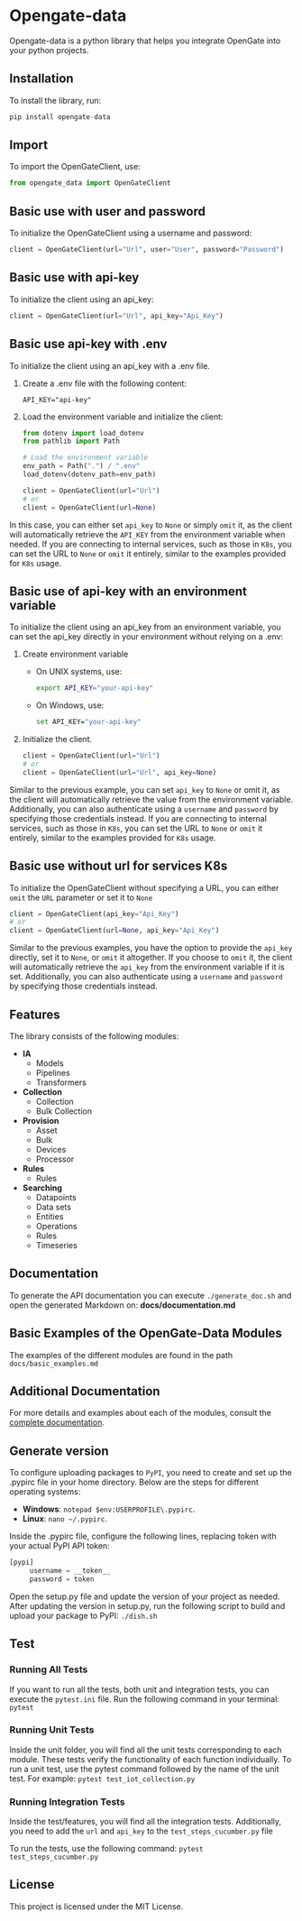 # Opengate-data

Opengate-data is a python library that helps you integrate OpenGate into your python projects.

## Installation
To install the library, run:

```python
pip install opengate-data
```

## Import
To import the OpenGateClient, use:

```python
from opengate_data import OpenGateClient
```

## Basic use with user and password

To initialize the OpenGateClient using a username and password:

```python
client = OpenGateClient(url="Url", user="User", password="Password")
```
## Basic use with api-key

To initialize the client using an api_key:

```python
client = OpenGateClient(url="Url", api_key="Api_Key")
```
## Basic use api-key with .env

To initialize the client using an api_key with a .env file.

1. Create a .env file with the following content:

    `API_KEY="api-key"`
    <br>

2. Load the environment variable and initialize the client:

    ```python
    from dotenv import load_dotenv
    from pathlib import Path

    # Load the environment variable
    env_path = Path(".") / ".env"
    load_dotenv(dotenv_path=env_path)

    client = OpenGateClient(url="Url")
    # or
    client = OpenGateClient(url=None)
    ```

In this case, you can either set `api_key` to `None` or simply `omit` it, as the client will automatically retrieve the `API_KEY` from the environment variable when needed. 
If you are connecting to internal services, such as those in `K8s`, you can set the URL to `None` or `omit` it entirely, similar to the examples provided for `K8s` usage.

## Basic use of api-key with an environment variable

To initialize the client using an api_key from an environment variable, you can set the api_key directly in your environment without relying on a .env: 

1. Create environment variable

   - On UNIX systems, use:
     ```bash
     export API_KEY="your-api-key"
     ```

   - On Windows, use:
      ```bash
      set API_KEY="your-api-key"
      ```

2. Initialize the client.

    ```python
    client = OpenGateClient(url="Url")
    # or
    client = OpenGateClient(url="Url", api_key=None)
    ```

Similar to the previous example, you can set `api_key` to `None` or omit it, as the client will automatically retrieve the value from the environment variable. Additionally, you can also authenticate using a `username` and `password` by specifying those credentials instead.
If you are connecting to internal services, such as those in `K8s`, you can set the URL to `None` or `omit` it entirely, similar to the examples provided for `K8s` usage.

## Basic use without url for services K8s

To initialize the OpenGateClient without specifying a URL, you can either `omit` the `URL` parameter or set it to `None`

```python
client = OpenGateClient(api_key="Api_Key")
# or
client = OpenGateClient(url=None, api_key="Api_Key")
```
Similar to the previous examples, you have the option to provide the `api_key` directly, set it to `None`, or `omit` it altogether. If you choose to `omit` it, the client will automatically retrieve the `api_key` from the environment variable if it is set. Additionally, you can also authenticate using a `username` and `password` by specifying those credentials instead.


## Features

The library consists of the following modules:

- **IA**
  - Models
  - Pipelines
  - Transformers
- **Collection**
  - Collection
  - Bulk Collection
- **Provision**
  - Asset
  - Bulk
  - Devices
  - Processor
- **Rules**
  - Rules
- **Searching**
  - Datapoints
  - Data sets
  - Entities
  - Operations
  - Rules
  - Timeseries

## Documentation

To generate the API documentation you can execute `./generate_doc.sh` and open the generated Markdown on:
**docs/documentation.md**

## Basic Examples of the OpenGate-Data Modules

The examples of the different modules are found in the path `docs/basic_examples.md`

## Additional Documentation

For more details and examples about each of the modules,
consult the [complete documentation](https://documentation.opengate.es/).

## Generate version

To configure uploading packages to `PyPI`, you need to create and set up the .pypirc file in your home directory. Below are the steps for different operating systems:

- **Windows**: `notepad $env:USERPROFILE\.pypirc`. 
- **Linux**: `nano ~/.pypirc`. 

Inside the .pypirc file, configure the following lines, replacing token with your actual PyPI API token:

```python
[pypi]
     username = __token__
     password = token
```

Open the setup.py file and update the version of your project as needed.
After updating the version in setup.py, run the following script to build and upload your package to PyPI: `./dish.sh`

## Test

### Running All Tests

If you want to run all the tests, both unit and integration tests, you can execute the `pytest.ini` file.
Run the following command in your terminal: `pytest`

### Running Unit Tests

Inside the unit folder, you will find all the unit tests corresponding to each module.
These tests verify the functionality of each function individually.
To run a unit test, use the pytest command followed by the name of the unit test.
For example: `pytest test_iot_collection.py`

### Running Integration Tests

Inside the test/features, you will find all the integration tests.
Additionally, you need to add the `url` and `api_key` to the `test_steps_cucumber.py` file

To run the tests, use the following command: `pytest test_steps_cucumber.py`

## License

This project is licensed under the MIT License.
